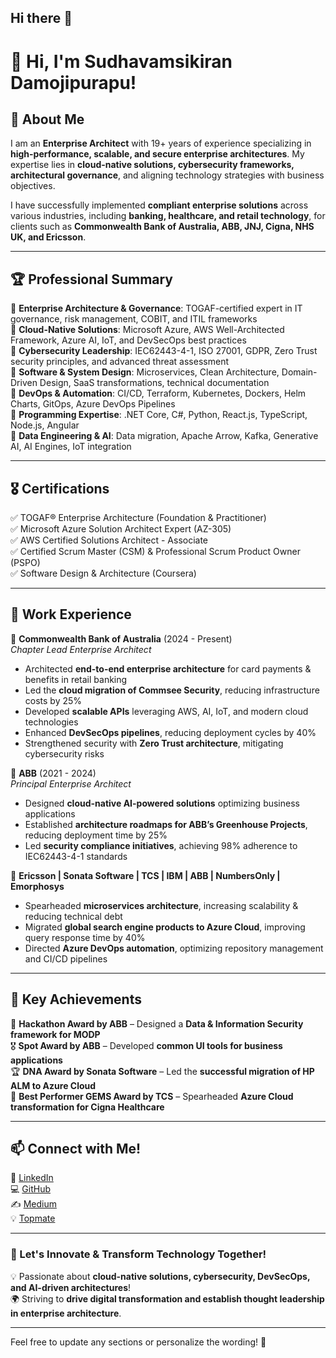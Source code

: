 ## Hi there 👋

# 👋 Hi, I'm Sudhavamsikiran Damojipurapu!

## 🚀 About Me
I am an **Enterprise Architect** with 19+ years of experience specializing in **high-performance, scalable, and secure enterprise architectures**. My expertise lies in **cloud-native solutions, cybersecurity frameworks, architectural governance**, and aligning technology strategies with business objectives.

I have successfully implemented **compliant enterprise solutions** across various industries, including **banking, healthcare, and retail technology**, for clients such as **Commonwealth Bank of Australia, ABB, JNJ, Cigna, NHS UK, and Ericsson**.

---

## 🏆 Professional Summary
🔹 **Enterprise Architecture & Governance**: TOGAF-certified expert in IT governance, risk management, COBIT, and ITIL frameworks  
🔹 **Cloud-Native Solutions**: Microsoft Azure, AWS Well-Architected Framework, Azure AI, IoT, and DevSecOps best practices  
🔹 **Cybersecurity Leadership**: IEC62443-4-1, ISO 27001, GDPR, Zero Trust security principles, and advanced threat assessment  
🔹 **Software & System Design**: Microservices, Clean Architecture, Domain-Driven Design, SaaS transformations, technical documentation  
🔹 **DevOps & Automation**: CI/CD, Terraform, Kubernetes, Dockers, Helm Charts, GitOps, Azure DevOps Pipelines  
🔹 **Programming Expertise**: .NET Core, C#, Python, React.js, TypeScript, Node.js, Angular  
🔹 **Data Engineering & AI**: Data migration, Apache Arrow, Kafka, Generative AI, AI Engines, IoT integration  

---

## 🎖️ Certifications
✅ TOGAF® Enterprise Architecture (Foundation & Practitioner)  
✅ Microsoft Azure Solution Architect Expert (AZ-305)  
✅ AWS Certified Solutions Architect - Associate  
✅ Certified Scrum Master (CSM) & Professional Scrum Product Owner (PSPO)  
✅ Software Design & Architecture (Coursera)  

---

## 💼 Work Experience
🔹 **Commonwealth Bank of Australia** (2024 - Present)  
_Chapter Lead Enterprise Architect_  
- Architected **end-to-end enterprise architecture** for card payments & benefits in retail banking  
- Led the **cloud migration of Commsee Security**, reducing infrastructure costs by 25%  
- Developed **scalable APIs** leveraging AWS, AI, IoT, and modern cloud technologies  
- Enhanced **DevSecOps pipelines**, reducing deployment cycles by 40%  
- Strengthened security with **Zero Trust architecture**, mitigating cybersecurity risks  

🔹 **ABB** (2021 - 2024)  
_Principal Enterprise Architect_  
- Designed **cloud-native AI-powered solutions** optimizing business applications  
- Established **architecture roadmaps for ABB’s Greenhouse Projects**, reducing deployment time by 25%  
- Led **security compliance initiatives**, achieving 98% adherence to IEC62443-4-1 standards  

🔹 **Ericsson | Sonata Software | TCS | IBM | ABB | NumbersOnly | Emorphosys**  
- Spearheaded **microservices architecture**, increasing scalability & reducing technical debt  
- Migrated **global search engine products to Azure Cloud**, improving query response time by 40%  
- Directed **Azure DevOps automation**, optimizing repository management and CI/CD pipelines  

---

## 🏅 Key Achievements
🥇 **Hackathon Award by ABB** – Designed a **Data & Information Security framework for MODP**  
🎖 **Spot Award by ABB** – Developed **common UI tools for business applications**  
🏆 **DNA Award by Sonata Software** – Led the **successful migration of HP ALM to Azure Cloud**  
🚀 **Best Performer GEMS Award by TCS** – Spearheaded **Azure Cloud transformation for Cigna Healthcare**  

---

## 📫 Connect with Me!
💼 [LinkedIn](https://www.linkedin.com/in/dsudhavamsikiran)  
💻 [GitHub](https://github.com/sudhavamsikiran)  
✍️ [Medium](https://sdamojipurapu.medium.com)  
💡 [Topmate](https://topmate.io/sudhavamsikiran)  

---

### 🚀 Let's Innovate & Transform Technology Together!
💡 Passionate about **cloud-native solutions, cybersecurity, DevSecOps, and AI-driven architectures**!  
🌍 Striving to **drive digital transformation and establish thought leadership in enterprise architecture**.  

---

Feel free to update any sections or personalize the wording! 🚀
